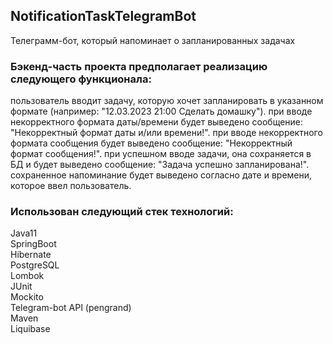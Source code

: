 ## NotificationTaskTelegramBot
Телеграмм-бот, который напоминает о запланированных задачах

### Бэкенд-часть проекта предполагает реализацию следующего функционала:
пользователь вводит задачу, которую хочет запланировать в указанном формате (например: "12.03.2023 21:00 Сделать домашку").
при вводе некорректного формата даты/времени будет выведено сообщение: "Некорректный формат даты и/или времени!".
при вводе некорректного формата сообщения будет выведено сообщение: "Некорректный формат сообщения!".
при успешном вводе задачи, она сохраняется в БД и будет выведено сообщение: "Задача успешно запланирована!".
сохраненное напоминание будет выведено согласно дате и времени, которое ввел пользователь.
### Использован следующий стек технологий:
Java11<br>
SpringBoot <br>
Hibernate <br>
PostgreSQL <br>
Lombok <br>
JUnit <br>
Mockito <br>
Telegram-bot API (pengrand) <br>
Maven <br>
Liquibase 
